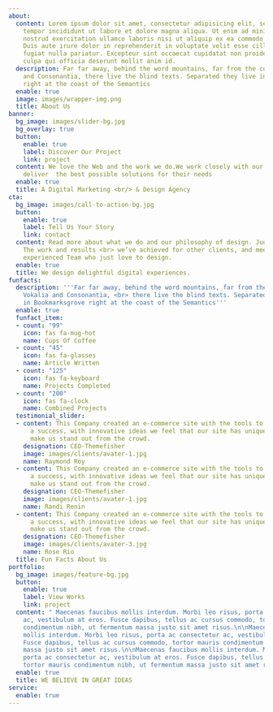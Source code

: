 ```yaml
---
about:
  content: Lorem ipsum dolor sit amet, consectetur adipisicing elit, sed do eiusmod
    tempor incididunt ut labore et dolore magna aliqua. Ut enim ad minim veniam, quis
    nostrud exercitation ullamco laboris nisi ut aliquip ex ea commodo consequat.
    Duis aute irure dolor in reprehenderit in voluptate velit esse cillum dolore eu
    fugiat nulla pariatur. Excepteur sint occaecat cupidatat non proident, sunt in
    culpa qui officia deserunt mollit anim id.
  description: Far far away, behind the word mountains, far from the countries Vokalia
    and Consonantia, there live the blind texts. Separated they live in Bookmarksgrove
    right at the coast of the Semantics
  enable: true
  image: images/wrapper-img.png
  title: About Us
banner:
  bg_image: images/slider-bg.jpg
  bg_overlay: true
  button:
    enable: true
    label: Discover Our Project
    link: project
  content: We love the Web and the work we do.We work closely with our clients to
    deliver  the best possible solutions for their needs
  enable: true
  title: A Digital Marketing <br/> & Design Agency
cta:
  bg_image: images/call-to-action-bg.jpg
  button:
    enable: true
    label: Tell Us Your Story
    link: contact
  content: Read more about what we do and our philosophy of design. Judge for yourself
    The work and results <br> we’ve achieved for other clients, and meet our highly
    experienced Team who just love to design.
  enable: true
  title: We design delightful digital experiences.
funfacts:
  description: '''Far far away, behind the word mountains, far from the countries
    Vokalia and Consonantia, <br> there live the blind texts. Separated they live
    in Bookmarksgrove right at the coast of the Semantics'''
  enable: true
  funfact_item:
  - count: "99"
    icon: fas fa-mug-hot
    name: Cups Of Coffee
  - count: "45"
    icon: fas fa-glasses
    name: Article Written
  - count: "125"
    icon: fas fa-keyboard
    name: Projects Completed
  - count: "200"
    icon: fas fa-clock
    name: Combined Projects
  testimonial_slider:
  - content: This Company created an e-commerce site with the tools to make our business
      a success, with innovative ideas we feel that our site has unique elements that
      make us stand out from the crowd.
    designation: CEO-Themefisher
    image: images/clients/avater-1.jpg
    name: Raymond Roy
  - content: This Company created an e-commerce site with the tools to make our business
      a success, with innovative ideas we feel that our site has unique elements that
      make us stand out from the crowd.
    designation: CEO-Themefisher
    image: images/clients/avater-1.jpg
    name: Randi Renin
  - content: This Company created an e-commerce site with the tools to make our business
      a success, with innovative ideas we feel that our site has unique elements that
      make us stand out from the crowd.
    designation: CEO-Themefisher
    image: images/clients/avater-3.jpg
    name: Rose Rio
  title: Fun Facts About Us
portfolio:
  bg_image: images/feature-bg.jpg
  button:
    enable: true
    label: View Works
    link: project
  content: " Maecenas faucibus mollis interdum. Morbi leo risus, porta ac consectetur
    ac, vestibulum at eros. Fusce dapibus, tellus ac cursus commodo, tortor mauris
    condimentum nibh, ut fermentum massa justo sit amet risus.\n\nMaecenas faucibus
    mollis interdum. Morbi leo risus, porta ac consectetur ac, vestibulum at eros.
    Fusce dapibus, tellus ac cursus commodo, tortor mauris condimentum nibh, ut fermentum
    massa justo sit amet risus.\n\nMaecenas faucibus mollis interdum. Morbi leo risus,
    porta ac consectetur ac, vestibulum at eros. Fusce dapibus, tellus ac cursus commodo,
    tortor mauris condimentum nibh, ut fermentum massa justo sit amet risus. "
  enable: true
  title: WE BELIEVE IN GREAT IDEAS
service:
  enable: true
---
```

